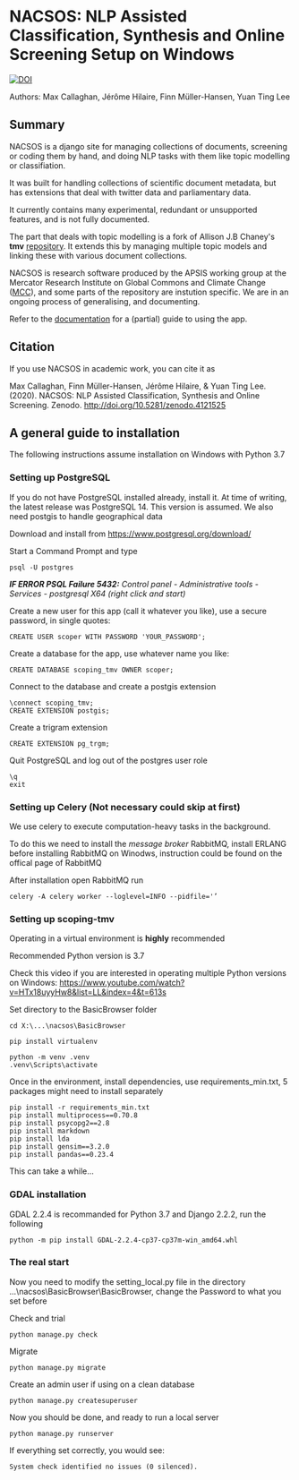 # NACSOS: NLP Assisted Classification, Synthesis and Online Screening Setup on Windows

[![DOI](https://zenodo.org/badge/DOI/10.5281/zenodo.4121525.svg)](https://doi.org/10.5281/zenodo.4121525)

Authors: Max Callaghan, Jérôme Hilaire, Finn Müller-Hansen, Yuan Ting Lee

## Summary

NACSOS is a django site for managing collections of documents, screening or coding them by hand, and doing NLP tasks with them like topic modelling or classifiation.

It was built for handling collections of scientific document metadata, but has extensions that deal with twitter data and parliamentary data.

It currently contains many experimental, redundant or unsupported features, and is not fully documented.

The part that deals with topic modelling is a fork of Allison J.B Chaney's **tmv** [repository](https://github.com/blei-lab/tmv). It extends this by managing multiple topic models and linking these with various document collections.

NACSOS is research software produced by the APSIS working group at the Mercator Research Institute on Global Commons and Climate Change ([MCC](https://www.mcc-berlin.net/)), and some parts of the repository are instution specific. We are in an ongoing process of generalising, and documenting.

Refer to the [documentation](https://github.com/mcallaghan/tmv/wiki/Scoping-Documentation) for a (partial) guide to using the app.

## Citation

If you use NACSOS in academic work, you can cite it as

Max Callaghan, Finn Müller-Hansen, Jérôme Hilaire, & Yuan Ting Lee. (2020). NACSOS: NLP Assisted Classification, Synthesis and Online Screening. Zenodo. http://doi.org/10.5281/zenodo.4121525


## A general guide to installation

The following instructions assume installation on Windows with Python 3.7

### Setting up PostgreSQL

If you do not have PostgreSQL installed already, install it. At time of writing, the latest release was PostgreSQL 14. This version is assumed. We also need postgis to handle geographical data

Download and install from https://www.postgresql.org/download/

Start a Command Prompt and type
```
psql -U postgres
```
***IF ERROR PSQL Failure 5432:**
Control panel - Administrative tools - Services - postgresql X64 (right click and start)*


Create a new user for this app (call it whatever you like), use a secure password, in single quotes:
```
CREATE USER scoper WITH PASSWORD 'YOUR_PASSWORD';
```

Create a database for the app, use whatever name you like:
```
CREATE DATABASE scoping_tmv OWNER scoper;
```

Connect to the database and create a postgis extension

```
\connect scoping_tmv;
CREATE EXTENSION postgis;
```

Create a trigram extension

```
CREATE EXTENSION pg_trgm;
```

Quit PostgreSQL and log out of the postgres user role

```
\q
exit
```

### Setting up Celery (Not necessary could skip at first)
We use celery to execute computation-heavy tasks in the background.

To do this we need to install the *message broker* RabbitMQ, install ERLANG before installing RabbitMQ on Winodws, instruction could be found on the offical page of RabbitMQ 

After installation open RabbitMQ run 
```
celery -A celery worker --loglevel=INFO --pidfile='’
```


### Setting up scoping-tmv

Operating in a virtual environment is **highly** recommended

Recommended Python version is 3.7

Check this video if you are interested in operating multiple Python versions on Windows: https://www.youtube.com/watch?v=HTx18uyyHw8&list=LL&index=4&t=613s

Set directory to the BasicBrowser folder
```
cd X:\...\nacsos\BasicBrowser

pip install virtualenv

python -m venv .venv
.venv\Scripts\activate

```


Once in the environment, install dependencies, use requirements_min.txt, 5 packages might need to install separately 

```
pip install -r requirements_min.txt
pip install multiprocess==0.70.8
pip install psycopg2==2.8
pip install markdown
pip install lda
pip install gensim==3.2.0
pip install pandas==0.23.4
```

This can take a while...

### GDAL installation 
GDAL 2.2.4 is recommanded for Python 3.7 and Django 2.2.2, run the following 
```
python -m pip install GDAL-2.2.4-cp37-cp37m-win_amd64.whl
```

### The real start
Now you need to modify the setting_local.py file in the directory ...\nacsos\BasicBrowser\BasicBrowser, change the Password to what you set before

Check and trial 

```
python manage.py check
```

Migrate
```
python manage.py migrate
```

Create an admin user if using on a clean database

```
python manage.py createsuperuser
```

Now you should be done, and ready to run a local server

```
python manage.py runserver
```

If everything set correctly, you would see:
```
System check identified no issues (0 silenced). 
```

